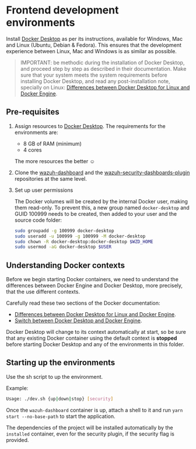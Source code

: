 # Frontend development environments

Install [Docker Desktop][docker-desktop] as per its instructions, available for Windows, Mac 
and Linux (Ubuntu, Debian & Fedora).
This ensures that the development experience between Linux, Mac and Windows is as
similar as possible.

> IMPORTANT: be methodic during the installation of Docker Desktop, and proceed
step by step as described in their documentation. Make sure that your system
meets the system requirements before installing Docker Desktop, and read any 
post-installation note, specially on Linux: [Differences between 
Docker Desktop for Linux and Docker Engine][docker-variant].
## Pre-requisites

 1. Assign resources to [Docker Desktop][docker-desktop]. The requirements for the 
 environments are:
    - 8 GB of RAM (minimum)
    - 4 cores

    The more resources the better ☺

2. Clone the [wazuh-dashboard][app-repo] and the [wazuh-security-dashboards-plugin][security-repo] 
 repositories at the same level.
 
3. Set up user permissions

    The Docker volumes will be created by the internal Docker user, making them
    read-only. To prevent this, a new group named `docker-desktop` and GUID 100999 
    needs to be created, then added to your user and the source code folder:

    ```bash
    sudo groupadd -g 100999 docker-desktop
    sudo useradd -u 100999 -g 100999 -M docker-desktop
    sudo chown -R docker-desktop:docker-desktop $WZD_HOME
    sudo usermod -aG docker-desktop $USER
    ```

## Understanding Docker contexts

Before we begin starting Docker containers, we need to understand the 
differences between Docker Engine and Docker Desktop, more precisely, that the 
use different contexts.

Carefully read these two sections of the Docker documentation:

- [Differences between Docker Desktop for Linux and Docker Engine][docker-variant].
- [Switch between Docker Desktop and Docker Engine][docker-context].

Docker Desktop will change to its context automatically at start, so be sure 
that any existing Docker container using the default context is **stopped** 
before starting Docker Desktop and any of the environments in this folder.

## Starting up the environments

Use the sh script to up the environment. 

Example:

```bash
Usage: ./dev.sh {up|down|stop} [security]
```

Once the `wazuh-dashboard` container is up, attach a shell to it and run `yarn start --no-base-path` 
to start the application.

The dependencies of the project will be installed automatically by the `installed` container, 
even for the security plugin, if the security flag is provided.


[docker-desktop]: https://docs.docker.com/get-docker
[docker-variant]: https://docs.docker.com/desktop/install/linux-install/#differences-between-docker-desktop-for-linux-and-docker-engine
[docker-context]: https://docs.docker.com/desktop/install/linux-install/#context
[app-repo]: https://github.com/wazuh/wazuh-dashboard
[security-repo]:https://github.com/wazuh/wazuh-security-dashboards-plugin